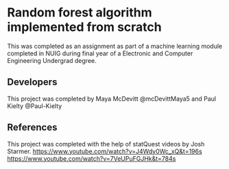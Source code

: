   Random forest algorithm implemented from scratch
 ===================================================
This was completed as an assignment as part of a machine learning module completed in NUIG during 
final year of a Electronic and Computer Engineering Undergrad degree.


Developers
------------
This project was completed by Maya McDevitt @mcDevittMaya5 and Paul Kielty @Paul-Kielty


References
-----------
This project was completed with the help of statQuest videos by Josh Starmer.
https://www.youtube.com/watch?v=J4Wdy0Wc_xQ&t=196s
https://www.youtube.com/watch?v=7VeUPuFGJHk&t=784s
